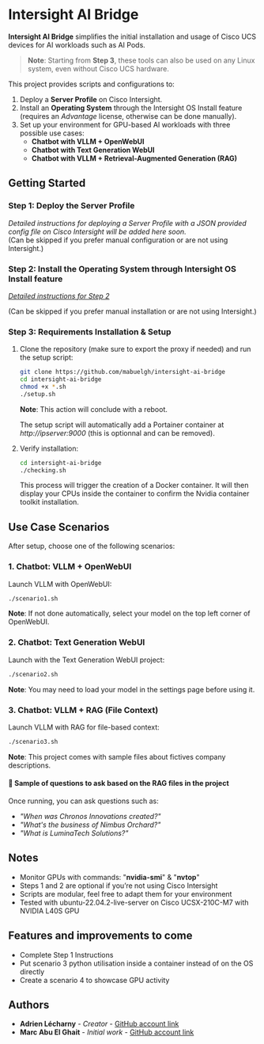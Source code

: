 # Intersight AI Bridge

**Intersight AI Bridge** simplifies the initial installation and usage of Cisco UCS devices for AI workloads such as AI Pods.  

> **Note**: Starting from **Step 3**, these tools can also be used on any Linux system, even without Cisco UCS hardware.

This project provides scripts and configurations to:  
1. Deploy a **Server Profile** on Cisco Intersight.  
2. Install an **Operating System** through the Intersight OS Install feature (requires an *Advantage* license, otherwise can be done manually).  
3. Set up your environment for GPU-based AI workloads with three possible use cases:  
   - **Chatbot with VLLM + OpenWebUI**  
   - **Chatbot with Text Generation WebUI**  
   - **Chatbot with VLLM + Retrieval-Augmented Generation (RAG)**  


## Getting Started

### Step 1: Deploy the Server Profile
*Detailed instructions for deploying a Server Profile with a JSON provided config file on Cisco Intersight will be added here soon.*  
(Can be skipped if you prefer manual configuration or are not using Intersight.)


### Step 2: Install the Operating System through Intersight OS Install feature
*[Detailed instructions for Step 2](tutorials/README_Step_2.md)*

(Can be skipped if you prefer manual installation or are not using Intersight.)

### Step 3: Requirements Installation & Setup

1. Clone the repository (make sure to export the proxy if needed) and run the setup script:
   ```bash
   git clone https://github.com/mabuelgh/intersight-ai-bridge
   cd intersight-ai-bridge
   chmod +x *.sh
   ./setup.sh
   ```
   **Note**: This action will conclude with a reboot.
   
   The setup script will automatically add a Portainer container at *http://ipserver:9000* (this is optionnal and can be removed).

2. Verify installation:
   ```bash
   cd intersight-ai-bridge
   ./checking.sh
   ```
   This process will trigger the creation of a Docker container. It will then display your CPUs inside the container to confirm the Nvidia container toolkit installation.

## Use Case Scenarios

After setup, choose one of the following scenarios:

### 1. Chatbot: VLLM + OpenWebUI
Launch VLLM with OpenWebUI:  
```bash
./scenario1.sh
```
**Note**: If not done automatically, select your model on the top left corner of OpenWebUI.

### 2. Chatbot: Text Generation WebUI
Launch with the Text Generation WebUI project:  
```bash
./scenario2.sh
```
**Note**: You may need to load your model in the settings page before using it.


### 3. Chatbot: VLLM + RAG (File Context)
Launch VLLM with RAG for file-based context:  
```bash
./scenario3.sh
```
**Note**: This project comes with sample files about fictives company descriptions.

#### 📖 Sample of questions to ask based on the RAG files in the project
Once running, you can ask questions such as:
- *"When was Chronos Innovations created?"*  
- *"What's the business of Nimbus Orchard?"*  
- *"What is LuminaTech Solutions?"*  

## Notes
- Monitor GPUs with commands: "**nvidia-smi**" & "**nvtop**"
- Steps 1 and 2 are optional if you’re not using Cisco Intersight  
- Scripts are modular, feel free to adapt them for your environment
- Tested with ubuntu-22.04.2-live-server on Cisco UCSX-210C-M7 with NVIDIA L40S GPU

## Features and improvements to come
- Complete Step 1 Instructions
- Put scenario 3 python utilisation inside a container instead of on the OS directly
- Create a scenario 4 to showcase GPU activity

## Authors

* **Adrien Lécharny** - *Creator* - [GitHub account link](https://github.com/alecharn)
* **Marc Abu El Ghait** - *Initial work* - [GitHub account link](https://github.com/mabuelgh)
